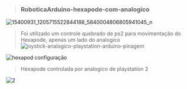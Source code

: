 >### RoboticaArduino-hexapode-com-analogico


![15400931_1205715522844188_5840004806805941045_n](https://user-images.githubusercontent.com/79748858/111405488-53e75380-86af-11eb-90a6-d9a93093b0f8.jpg)

>Foi utilizado um controle quebrado de ps2 para movimentação do Hexapode, apenas um lado do analogico
![joystick-analogico-playstation-arduino-pinagem](https://user-images.githubusercontent.com/79748858/111406420-0bc93080-86b1-11eb-9497-a90d5f02bf7c.jpg)

![hexapod configuração](https://user-images.githubusercontent.com/79748858/111405494-58137100-86af-11eb-84b4-46c55280dba8.jpg)

> Hexapode controlada por analogico de playstation 2

![2](https://user-images.githubusercontent.com/79748858/111405374-1a164d00-86af-11eb-93d5-cb7c43904cf5.png)
